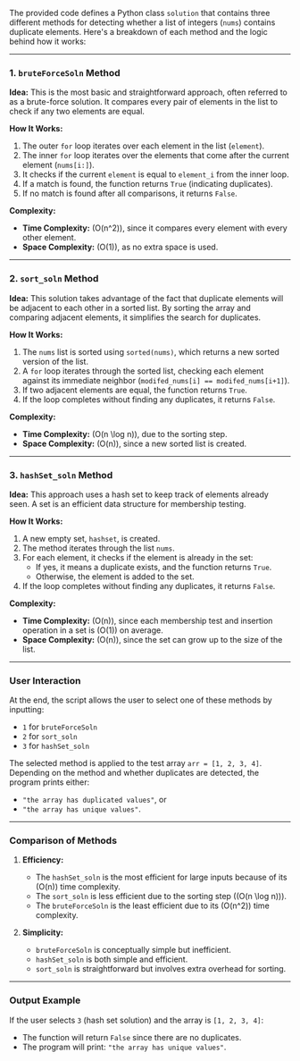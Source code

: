 The provided code defines a Python class `solution` that contains three different methods for detecting whether a list of integers (`nums`) contains duplicate elements. Here's a breakdown of each method and the logic behind how it works:

---

### **1. `bruteForceSoln` Method**

**Idea:**
This is the most basic and straightforward approach, often referred to as a brute-force solution. It compares every pair of elements in the list to check if any two elements are equal.

**How It Works:**
1. The outer `for` loop iterates over each element in the list (`element`).
2. The inner `for` loop iterates over the elements that come after the current element (`nums[i:]`).
3. It checks if the current `element` is equal to `element_i` from the inner loop.
4. If a match is found, the function returns `True` (indicating duplicates).
5. If no match is found after all comparisons, it returns `False`.

**Complexity:**
- **Time Complexity:** \(O(n^2)\), since it compares every element with every other element.
- **Space Complexity:** \(O(1)\), as no extra space is used.

---

### **2. `sort_soln` Method**

**Idea:**
This solution takes advantage of the fact that duplicate elements will be adjacent to each other in a sorted list. By sorting the array and comparing adjacent elements, it simplifies the search for duplicates.

**How It Works:**
1. The `nums` list is sorted using `sorted(nums)`, which returns a new sorted version of the list.
2. A `for` loop iterates through the sorted list, checking each element against its immediate neighbor (`modifed_nums[i] == modifed_nums[i+1]`).
3. If two adjacent elements are equal, the function returns `True`.
4. If the loop completes without finding any duplicates, it returns `False`.

**Complexity:**
- **Time Complexity:** \(O(n \log n)\), due to the sorting step.
- **Space Complexity:** \(O(n)\), since a new sorted list is created.

---

### **3. `hashSet_soln` Method**

**Idea:**
This approach uses a hash set to keep track of elements already seen. A set is an efficient data structure for membership testing.

**How It Works:**
1. A new empty set, `hashset`, is created.
2. The method iterates through the list `nums`.
3. For each element, it checks if the element is already in the set:
   - If yes, it means a duplicate exists, and the function returns `True`.
   - Otherwise, the element is added to the set.
4. If the loop completes without finding any duplicates, it returns `False`.

**Complexity:**
- **Time Complexity:** \(O(n)\), since each membership test and insertion operation in a set is \(O(1)\) on average.
- **Space Complexity:** \(O(n)\), since the set can grow up to the size of the list.

---

### **User Interaction**
At the end, the script allows the user to select one of these methods by inputting:
- `1` for `bruteForceSoln`
- `2` for `sort_soln`
- `3` for `hashSet_soln`

The selected method is applied to the test array `arr = [1, 2, 3, 4]`. Depending on the method and whether duplicates are detected, the program prints either:
- `"the array has duplicated values"`, or
- `"the array has unique values"`.

---

### **Comparison of Methods**
1. **Efficiency:**
   - The `hashSet_soln` is the most efficient for large inputs because of its \(O(n)\) time complexity.
   - The `sort_soln` is less efficient due to the sorting step (\(O(n \log n)\)).
   - The `bruteForceSoln` is the least efficient due to its \(O(n^2)\) time complexity.

2. **Simplicity:**
   - `bruteForceSoln` is conceptually simple but inefficient.
   - `hashSet_soln` is both simple and efficient.
   - `sort_soln` is straightforward but involves extra overhead for sorting.

---

### **Output Example**
If the user selects `3` (hash set solution) and the array is `[1, 2, 3, 4]`:
- The function will return `False` since there are no duplicates.
- The program will print: `"the array has unique values"`.